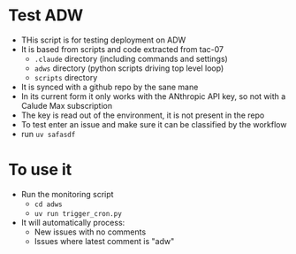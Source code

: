 # Test ADW
- THis script is for testing deployment on ADW
- It is based from scripts and code extracted from tac-07
   - `.claude` directory (including commands and settings)
   - `adws` directory (python scripts driving top level loop)
   - `scripts` directory
- It is synced with a github repo by the sane mane
- In its current form it only works with the ANthropic API key, so not with a Calude Max subscription
- The key is read out of the environment, it is not present in the repo
- To test enter an issue and make sure it can be classified by the workflow
- run `uv safasdf` 

# To use it
  -  Run the monitoring script
      - `cd adws`
      - `uv run trigger_cron.py`
  -  It will automatically process:
     - New issues with no comments
     - Issues where latest comment is "adw"